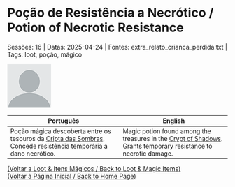
# Poção de Resistência a Necrótico / Potion of Necrotic Resistance

Sessões: 16 | Datas: 2025-04-24 | Fontes: extra_relato_crianca_perdida.txt | Tags: loot, poção, mágico

![Poção de Resistência a Necrótico](blank.png)

| Português | English |
|-----------|---------|
| Poção mágica descoberta entre os tesouros da [Cripta das Sombras](cripta_das_sombras.md). Concede resistência temporária a dano necrótico. | Magic potion found among the treasures in the [Crypt of Shadows](cripta_das_sombras.md). Grants temporary resistance to necrotic damage. |

[(Voltar a Loot & Itens Mágicos / Back to Loot & Magic Items)](loot.md)  
[(Voltar à Página Inicial / Back to Home Page)](../../home.md)


























